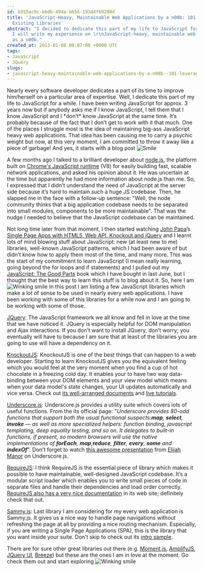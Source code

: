 ```yaml
---
id: b355ac9c-bbdb-494a-b656-193d4f69280d
title: 'JavaScript-Heavy, Maintainable Web Applications by a n00b: 101 - Leveraging
  Existing Libraries'
abstract: "I decided to dedicate this part of my life to JavaScript for a while and
  I will write my experience on \r\nJavaScript-heavy, maintainable web Applications
  as a n00b."
created_at: 2013-01-08 00:07:00 +0000 UTC
tags:
- JavaScript
- JQuery
slugs:
- javascript-heavy-maintainable-web-applications-by-a-n00b--101-leveraging-existing-libraries
---
```


<p>Nearly every software developer dedicates a part of its time to improve him/herself on a particular area of expertise. Well, I dedicate this part of my life to JavaScript for a while. I have been writing JavaScript for approx. 3 years now but if anybody asks me if I know JavaScript, I tell them that I know JavaScript and I *don&rsquo;t* know JavaScript at the same time. It&rsquo;s probably because of the fact that I don&rsquo;t get to work with it that much. One of the places I struggle most is the idea of maintaining big-ass JavaScript heavy web applications. That idea has been causing me to carry a psychic weight but now, at this very moment, I am committed to throw it away like a piece of garbage! And yes, it starts with a blog post <img src="https://www.tugberkugurlu.com/Content/images/Uploadedbyauthors/wlw/Writing_1BAF/wlEmoticon-smile.png" alt="Smile" style="border-style: none;" class="wlEmoticon wlEmoticon-smile" /></p>
<p>A few months ago I talked to a brilliant developer about <a href="http://nodejs.org/">node.js</a>, the platform built on <a href="http://code.google.com/p/v8/">Chrome's JavaScript runtime</a> (V8) for easily building fast, scalable network applications, and asked his opinion about it. He was uncertain at the time but apparently he had more information about node.js than me. So, I expressed that I didn&rsquo;t understand the need of JavaScript at the server side because it&rsquo;s hard to maintain such a huge JS codebase. Then, he slapped me in the face with a follow-up sentence: "Well, the node community thinks that a big application codebase needs to be separated into small modules, components to be more maintainable". That was the nudge I needed to believe that the JavaScript codebase can be maintained.</p>
<p>Not long time later from that moment, I then started watching <a href="http://www.johnpapa.net/">John Papa</a>&rsquo;s <a href="http://www.pluralsight.com/training/Courses/TableOfContents/spa">Single Page Apps with HTML5, Web API, Knockout and jQuery</a> and I learnt lots of mind blowing stuff about JavaScript: new (at least new to me) libraries, well-known JavaScript patterns, which I had been aware of but didn&rsquo;t know how to apply them most of the time, and many more. This was the start of my commitment to learn JavaScript (I mean really learning, going beyond the for loops and if statements) and I pulled out my <a href="http://www.amazon.com/gp/product/0596517742/ref=as_li_ss_tl?ie=UTF8&amp;tag=tugsblo0c-20&amp;linkCode=as2&amp;camp=1789&amp;creative=390957&amp;creativeASIN=0596517742">JavaScript: The Good Parts</a> book which I have bought in last June, but I thought that the best way to learn this stuff is to blog about it. So, here I am <img src="https://www.tugberkugurlu.com/Content/images/Uploadedbyauthors/wlw/Writing_1BAF/wlEmoticon-winkingsmile.png" alt="Winking smile" style="border-style: none;" class="wlEmoticon wlEmoticon-winkingsmile" /> In this post I am listing a few JavaScript libraries which make a lot of sense to be used in nearly every web applications. I have been working with some of this libraries for a while now and I am going to be working with some of those.</p>
<p><a href="http://jquery.com/">JQuery</a>: The JavaScript framework we all know and fell in love at the time that we have noticed it. JQuery is especially helpful for DOM manipulation and Ajax interactions. If you don&rsquo;t want to install JQuery, don&rsquo;t worry; you eventually will have to because I am sure that at least of the libraries you are going to use will have a dependency on it.</p>
<p><a href="http://knockoutjs.com/">KnockoutJS</a>: KnockoutJS is one of the best things that can happen to a web developer. Starting to learn KnockoutJS gives you the equivalent feeling which you would feel at the very moment when you find a cup of hot chocolate in a freezing cold day. It enables your to have two way data-binding between your DOM elements and your view model which means when your data model's state changes, your UI updates automatically and vice versa. Check out <a href="http://knockoutjs.com/documentation/introduction.html">its well-arranged documents</a> and <a href="http://learn.knockoutjs.com/">live tutorials</a>.</p>
<p><a href="http://underscorejs.org/">Underscore.js</a>: Underscore.js provides a utility suite which covers lots of useful functions. From the its official page: "<em>Underscore provides 80-odd functions that support both the usual functional suspects:<b>map</b>, <b>select</b>, <b>invoke</b> &mdash; as well as more specialized helpers: function binding, javascript templating, deep equality testing, and so on. It delegates to built-in functions, if present, so modern browsers will use the native implementations of <b>forEach</b>, <b>map</b>,<b>reduce</b>, <b>filter</b>, <b>every</b>, <b>some</b> and <b>indexOf</b></em>". Don&rsquo;t forget to watch <a href="http://www.youtube.com/watch?v=tbt36MvV6qQ">this awesome presentation</a> from <a href="https://twitter.com/elijahmanor">Elijah Manor</a> on Underscore.js.</p>
<p><a href="http://requirejs.org/">RequireJS</a>: I think RequireJS is the essential piece of library which makes it possible to have maintainable, well-designed JavaScript codebase. It&rsquo;s a modular script loader which enables you to write small pieces of code in separate files and handle their dependencies and load order correctly. <a href="http://requirejs.org/docs/start.html">RequireJS also has a very nice documentation</a> in its web site; definitely check that out.</p>
<p><a href="http://sammyjs.org">Sammy.js</a>: Last library I am considering for my every web application is Sammy.js. It gives us a nice way to handle page navigations without refreshing the page at all by providing a nice routing mechanism. Especially, if you are writing a Single Page Applications (SPA), this is the library that you want inside your suite. Don&rsquo;t skip to check out its <a href="http://sammyjs.org/docs/tutorials/json_store_1">intro sample</a>.</p>
<p>There are for sure other great libraries out there (e.g. <a href="http://momentjs.com/">Moment.js</a>, <a href="http://amplifyjs.com/">AmplifyJS</a>, <a href="http://jqueryui.com/">JQuery UI</a>, <a href="http://www.breezejs.com/">Breeze</a>) but these are the ones I am in love at the moment. Go check them out and start exploring <img src="https://www.tugberkugurlu.com/Content/images/Uploadedbyauthors/wlw/Writing_1BAF/wlEmoticon-winkingsmile.png" alt="Winking smile" style="border-style: none;" class="wlEmoticon wlEmoticon-winkingsmile" /></p>